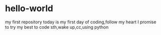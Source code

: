 # hello-world
my first repository
today is my first day of coding,follow my heart
I promise to try my best to code sth,wake up,cc,using python
